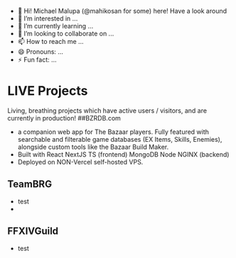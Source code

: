 - 👋 Hi! Michael Malupa (@mahikosan for some) here! Have a look around 
- 👀 I’m interested in ...
- 🌱 I’m currently learning ...
- 💞️ I’m looking to collaborate on ...
- 📫 How to reach me ...
- 😄 Pronouns: ...
- ⚡ Fun fact: ...

# LIVE Projects
Living, breathing projects which have active users / visitors, and are currently in production!
##BZRDB.com
- a companion web app for The Bazaar players. Fully featured with searchable and filterable game databases (EX Items, Skills, Enemies), alongside custom tools like the Bazaar Build Maker.
- Built with React NextJS TS (frontend) MongoDB Node NGINX (backend)
- Deployed on NON-Vercel self-hosted VPS.

## TeamBRG
- test
- 
## FFXIVGuild
- test

<!---
mahikosan/mahikosan is a ✨ special ✨ repository because its `README.md` (this file) appears on your GitHub profile.
You can click the Preview link to take a look at your changes.
--->

